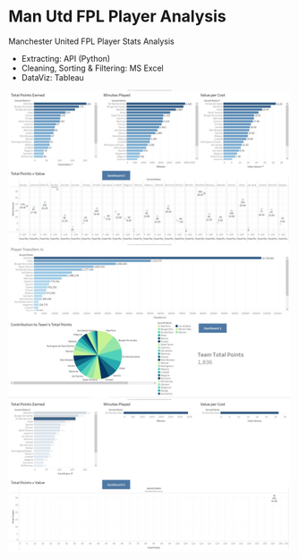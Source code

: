 # Man Utd FPL Player Analysis

Manchester United FPL Player Stats Analysis
- Extracting: API (Python)
- Cleaning, Sorting & Filtering: MS Excel
- DataViz: Tableau

![dash1](img/img1.jpg)
![dash2](img/img2.jpg)
![selective](img/img3.jpg)
